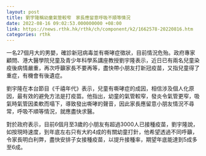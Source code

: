 ```yaml
---
layout: post
title: 劉宇隆稱幼童氣管較窄　家長應留意呼吸不順等情況
date: 2022-08-16 09:02:53.000000000 +08:00
link: https://news.rthk.hk/rthk/ch/component/k2/1662578-20220816.htm
categories: rthk
---
```


一名27個月大的男嬰，確診新冠病毒並有嘶哮症徵狀，目前情況危殆。政府專家顧問、港大醫學院兒童及青少年科學系講座教授劉宇隆表示，近日已有兩名兒童染疫後病情嚴重，再次呼籲家長不要再等，盡快帶小朋友打新冠疫苗，又指兒童得了重症，有機會有後遺症。

劉宇隆在本台節目《千禧年代》表示，兒童有嘶哮症的成因，相信涉及個人化原因，最有效的避免方法是打疫苗。他指出，幼童的氣管較窄，發炎令氣管更窄，吸氣時氣管因柔軟而塌下，導致發出嘶哮的聲音，因此家長應留意小朋友情況不尋常，呼吸不順等情況，就應盡快求醫。

對於政府表示，目前6個月至3歲的小朋友有超過3000人已接種疫苗，劉宇隆說，如按現時速度，到年底左右只有大約4成的有關幼童打針，他希望透過不同呼籲，令家長明白利弊，盡快安排子女接種疫苗，以提升接種率，期望年底能達到5成多至6成。
